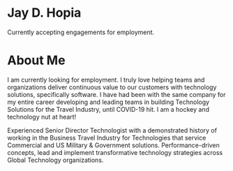 # Jay D. Hopia

Currently accepting engagements for employment.

# About Me

I am currently looking for employment.
I truly love helping teams and organizations deliver continuous value to our customers with technology solutions, specifically software.  I have had been with the same company for my entire career developing and leading teams in building Technology Solutions for the Travel Industry, until COVID-19 hit.    I am a hockey and technology nut at heart!

Experienced Senior Director Technologist with a demonstrated history of working in the Business Travel Industry for Technologies that service Commercial and US Military & Government solutions.  Performance-driven concepts, lead and implement transformative technology strategies across Global Technology organizations.

